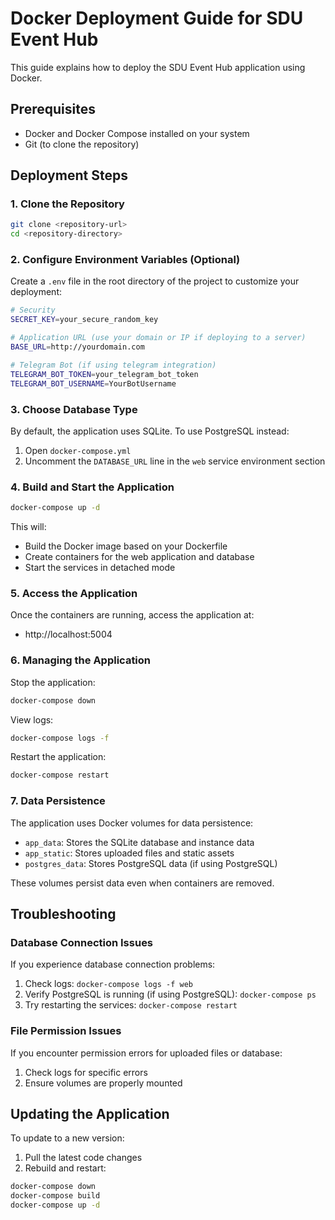 # Docker Deployment Guide for SDU Event Hub

This guide explains how to deploy the SDU Event Hub application using Docker.

## Prerequisites

- Docker and Docker Compose installed on your system
- Git (to clone the repository)

## Deployment Steps

### 1. Clone the Repository

```bash
git clone <repository-url>
cd <repository-directory>
```

### 2. Configure Environment Variables (Optional)

Create a `.env` file in the root directory of the project to customize your deployment:

```bash
# Security
SECRET_KEY=your_secure_random_key

# Application URL (use your domain or IP if deploying to a server)
BASE_URL=http://yourdomain.com

# Telegram Bot (if using telegram integration)
TELEGRAM_BOT_TOKEN=your_telegram_bot_token
TELEGRAM_BOT_USERNAME=YourBotUsername
```

### 3. Choose Database Type

By default, the application uses SQLite. To use PostgreSQL instead:

1. Open `docker-compose.yml`
2. Uncomment the `DATABASE_URL` line in the `web` service environment section

### 4. Build and Start the Application

```bash
docker-compose up -d
```

This will:
- Build the Docker image based on your Dockerfile
- Create containers for the web application and database
- Start the services in detached mode

### 5. Access the Application

Once the containers are running, access the application at:

- http://localhost:5004

### 6. Managing the Application

Stop the application:
```bash
docker-compose down
```

View logs:
```bash
docker-compose logs -f
```

Restart the application:
```bash
docker-compose restart
```

### 7. Data Persistence

The application uses Docker volumes for data persistence:

- `app_data`: Stores the SQLite database and instance data
- `app_static`: Stores uploaded files and static assets
- `postgres_data`: Stores PostgreSQL data (if using PostgreSQL)

These volumes persist data even when containers are removed.

## Troubleshooting

### Database Connection Issues

If you experience database connection problems:

1. Check logs: `docker-compose logs -f web`
2. Verify PostgreSQL is running (if using PostgreSQL): `docker-compose ps`
3. Try restarting the services: `docker-compose restart`

### File Permission Issues

If you encounter permission errors for uploaded files or database:

1. Check logs for specific errors
2. Ensure volumes are properly mounted

## Updating the Application

To update to a new version:

1. Pull the latest code changes
2. Rebuild and restart:

```bash
docker-compose down
docker-compose build
docker-compose up -d
```